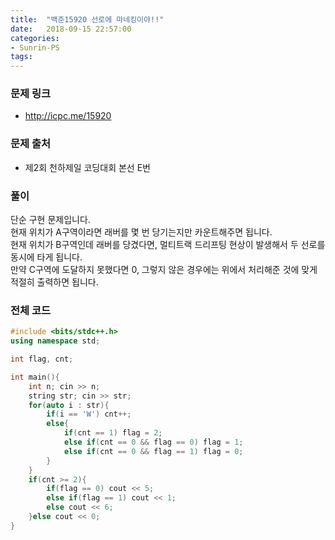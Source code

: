 ```yaml
---
title:  "백준15920 선로에 마네킹이야!!"
date:   2018-09-15 22:57:00
categories:
- Sunrin-PS
tags:
---
```


### 문제 링크
* http://icpc.me/15920

### 문제 출처
* 제2회 천하제일 코딩대회 본선 E번

### 풀이
단순 구현 문제입니다.<br>
현재 위치가 A구역이라면 래버를 몇 번 당기는지만 카운트해주면 됩니다.<br>
현재 위치가 B구역인데 래버를 당겼다면, 멀티트랙 드리프팅 현상이 발생해서 두 선로를 동시에 타게 됩니다.<br>
만약 C구역에 도달하지 못했다면 0, 그렇지 않은 경우에는 위에서 처리해준 것에 맞게 적절히 출력하면 됩니다.

### 전체 코드
```cpp
#include <bits/stdc++.h>
using namespace std;

int flag, cnt;

int main(){
	int n; cin >> n;
	string str; cin >> str;
	for(auto i : str){
		if(i == 'W') cnt++;
		else{
			if(cnt == 1) flag = 2;
			else if(cnt == 0 && flag == 0) flag = 1;
			else if(cnt == 0 && flag == 1) flag = 0;
		}
	}
	if(cnt >= 2){
		if(flag == 0) cout << 5;
		else if(flag == 1) cout << 1;
		else cout << 6;
	}else cout << 0;
}

```
